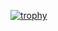 [![trophy](https://github-profile-trophy.vercel.app/?username=dr460nf1r3&theme=onedark)](https://github.com/ryo-ma/github-profile-trophy)

<!--
**dr460nf1r3/dr460nf1r3** is a ✨ _special_ ✨ repository because its `README.md` (this file) appears on your GitHub profile.

Here are some ideas to get you started:

- 🔭 I’m currently working on ...
- 🌱 I’m currently learning ...
- 👯 I’m looking to collaborate on ...
- 🤔 I’m looking for help with ...
- 💬 Ask me about ...
- 📫 How to reach me: ...
- 😄 Pronouns: ...
- ⚡ Fun fact: ...
-->
